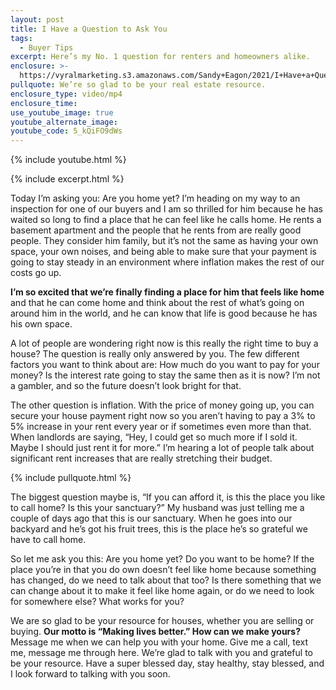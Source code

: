 ```yaml
---
layout: post
title: I Have a Question to Ask You
tags:
  - Buyer Tips
excerpt: Here’s my No. 1 question for renters and homeowners alike.
enclosure: >-
  https://vyralmarketing.s3.amazonaws.com/Sandy+Eagon/2021/I+Have+a+Question+to+Ask+You.mp4
pullquote: We’re so glad to be your real estate resource.
enclosure_type: video/mp4
enclosure_time:
use_youtube_image: true
youtube_alternate_image:
youtube_code: 5_kQiFO9dWs
---
```

{% include youtube.html %}

{% include excerpt.html %}

Today I’m asking you: Are you home yet? I’m heading on my way to an inspection for one of our buyers and I am so thrilled for him because he has waited so long to find a place that he can feel like he calls home. He rents a basement apartment and the people that he rents from are really good people. They consider him family, but it’s not the same as having your own space, your own noises, and being able to make sure that your payment is going to stay steady in an environment where inflation makes the rest of our costs go up.&nbsp;

**I’m so excited that we’re finally finding a place for him that feels like home** and that he can come home and think about the rest of what’s going on around him in the world, and he can know that life is good because he has his own space.

A lot of people are wondering right now is this really the right time to buy a house? The question is really only answered by you. The few different factors you want to think about are: How much do you want to pay for your money? Is the interest rate going to stay the same then as it is now? I’m not a gambler, and so the future doesn’t look bright for that.

The other question is inflation. With the price of money going up, you can secure your house payment right now so you aren’t having to pay a 3% to 5% increase in your rent every year or if sometimes even more than that. When landlords are saying, “Hey, I could get so much more if I sold it. Maybe I should just rent it for more.” I’m hearing a lot of people talk about significant rent increases that are really stretching their budget.

{% include pullquote.html %}

The biggest question maybe is, “If you can afford it, is this the place you like to call home? Is this your sanctuary?” My husband was just telling me a couple of days ago that this is our sanctuary. When he goes into our backyard and he’s got his fruit trees, this is the place he’s so grateful we have to call home.

So let me ask you this: Are you home yet? Do you want to be home? If the place you’re in that you do own doesn’t feel like home because something has changed, do we need to talk about that too? Is there something that we can change about it to make it feel like home again, or do we need to look for somewhere else? What works for you?

We are so glad to be your resource for houses, whether you are selling or buying. **Our motto is “Making lives better.” How can we make yours?** Message me when we can help you with your home. Give me a call, text me, message me through here. We’re glad to talk with you and grateful to be your resource. Have a super blessed day, stay healthy, stay blessed, and I look forward to talking with you soon.
